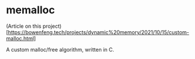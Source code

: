 # memalloc

(Article on this project)[https://bowenfeng.tech/projects/dynamic%20memory/2021/10/15/custom-malloc.html]

A custom malloc/free algorithm, written in C. 
